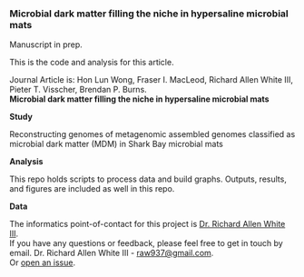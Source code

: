 ### Microbial dark matter filling the niche in hypersaline microbial mats 

Manuscript in prep. 

This is the code and analysis for this article. 

Journal Article is: Hon Lun Wong, Fraser I. MacLeod, Richard Allen White III, Pieter T. Visscher, Brendan P. Burns. <br />
**Microbial dark matter filling the niche in hypersaline microbial mats** 

**Study**

Reconstructing genomes of metagenomic assembled genomes classified as microbial dark matter (MDM) in Shark Bay microbial mats 

**Analysis**

This repo holds scripts to process data and build graphs. Outputs, results, and figures are included as well in this repo. 

**Data**

The informatics point-of-contact for this project is [Dr. Richard Allen White III](https://github.com/raw937).<br />
If you have any questions or feedback, please feel free to get in touch by email. 
Dr. Richard Allen White III - raw937@gmail.com.  <br />
Or [open an issue](https://github.com/Handymanalan/Microbial-Dark-Matter-in-Shark-Bay/issues).
